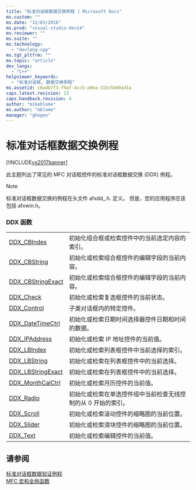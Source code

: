 ```yaml
---
title: "标准对话框数据交换例程 | Microsoft Docs"
ms.custom: ""
ms.date: "12/03/2016"
ms.prod: "visual-studio-dev14"
ms.reviewer: ""
ms.suite: ""
ms.technology: 
  - "devlang-cpp"
ms.tgt_pltfrm: ""
ms.topic: "article"
dev_langs: 
  - "C++"
helpviewer_keywords: 
  - "标准对话框, 数据交换例程"
ms.assetid: c6adb7f3-f9af-4cc5-a9ea-315c5b60ad1a
caps.latest.revision: 13
caps.handback.revision: 4
author: "mikeblome"
ms.author: "mblome"
manager: "ghogen"
---
```

# 标准对话框数据交换例程
[!INCLUDE[vs2017banner](../../assembler/inline/includes/vs2017banner.md)]

此主题列出了常见的 MFC 对话框控件的标准对话框数据交换 \(DDX\) 例程。  
  
> [!NOTE]
>  标准对话框数据交换的例程在头文件 afxdd\_.h. 定义。  但是，您的应用程序应该包括 afxwin.h。  
  
### DDX 函数  
  
|||  
|-|-|  
|[DDX\_CBIndex](../Topic/DDX_CBIndex.md)|初始化组合框或检索控件中的当前选定内容的索引。|  
|[DDX\_CBString](../Topic/DDX_CBString.md)|初始化或检索组合框控件的编辑字段的当前内容。|  
|[DDX\_CBStringExact](../Topic/DDX_CBStringExact.md)|初始化或检索组合框控件的编辑字段的当前内容。|  
|[DDX\_Check](../Topic/DDX_Check.md)|初始化或检索复选框控件的当前状态。|  
|[DDX\_Control](../Topic/DDX_Control.md)|子类对话框内的特定控件。|  
|[DDX\_DateTimeCtrl](../Topic/DDX_DateTimeCtrl.md)|初始化或检索日期时间选择器控件日期和时间的数据。|  
|[DDX\_IPAddress](../Topic/DDX_IPAddress.md)|初始化或检索 IP 地址控件的当前值。|  
|[DDX\_LBIndex](../Topic/DDX_LBIndex.md)|初始化或检索列表框控件中当前选择的索引。|  
|[DDX\_LBString](../Topic/DDX_LBString.md)|初始化或检索在列表框控件中的当前选择。|  
|[DDX\_LBStringExact](../Topic/DDX_LBStringExact.md)|初始化或检索在列表框控件中的当前选择。|  
|[DDX\_MonthCalCtrl](../Topic/DDX_MonthCalCtrl.md)|初始化或检索月历控件的当前值。|  
|[DDX\_Radio](../Topic/DDX_Radio.md)|初始化或检索在单选控件组中当前检查无线控制的从 0 开始的索引。|  
|[DDX\_Scroll](../Topic/DDX_Scroll.md)|初始化或检索滚动控件的缩略图的当前位置。|  
|[DDX\_Slider](../Topic/DDX_Slider.md)|初始化或检索滑块控件的缩略图的当前位置。|  
|[DDX\_Text](../Topic/DDX_Text.md)|初始化或检索编辑控件的当前值。|  
  
## 请参阅  
 [标准对话框数据验证例程](../../mfc/reference/standard-dialog-data-validation-routines.md)   
 [MFC 宏和全局函数](../../mfc/reference/mfc-macros-and-globals.md)